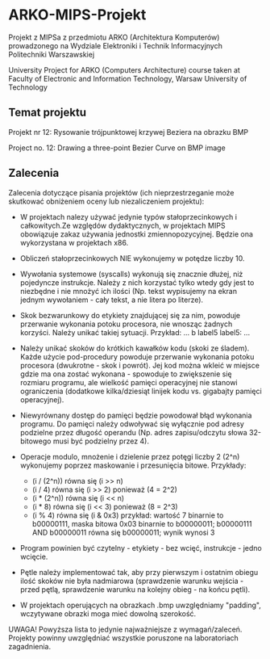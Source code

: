 # ARKO-MIPS-Projekt
Projekt z MIPSa z przedmiotu ARKO (Architektura Komputerów) prowadzonego na Wydziale Elektroniki i Technik Informacyjnych Politechniki Warszawskiej

University Project for ARKO (Computers Architecture) course taken at Faculty of Electronic and Information Technology, Warsaw University of Technology 

## Temat projektu
Projekt nr 12: Rysowanie trójpunktowej krzywej Beziera na obrazku BMP

Project no. 12: Drawing a three-point Bezier Curve on BMP image

## Zalecenia
Zalecenia dotyczące pisania projektów (ich nieprzestrzeganie może skutkować obniżeniem oceny lub niezaliczeniem projektu):

- W projektach nalezy używać jedynie typów stałoprzecinkowych i całkowitych.Ze względów dydaktycznych, w projektach MIPS obowiązuje zakaz używania jednostki zmiennopozycyjnej. Będzie ona wykorzystana w projektach x86.
- Obliczeń stałoprzecinkowych NIE wykonujemy w potędze liczby 10.
- Wywołania systemowe (syscalls) wykonują się znacznie dłużej, niż pojedyncze instrukcje. Należy z nich korzystać tylko wtedy gdy jest to niezbędne i nie mnożyć ich ilości (Np. tekst wypisujemy na ekran jednym wywołaniem - cały tekst, a nie litera po literze).
- Skok bezwarunkowy do etykiety znajdującej się za nim, powoduje przerwanie wykonania potoku procesora, nie wnosząc żadnych korzyści. Należy unikać takiej sytuacji.
Przykład:
    ...
    b label5
label5:
    ...
- Należy unikać skoków do krótkich kawałków kodu (skoki ze śladem). Każde użycie pod-procedury powoduje przerwanie wykonania potoku procesora (dwukrotne - skok i powrót). Jej kod można wkleić w miejsce gdzie ma ona zostać wykonana - spowoduje to zwiększenie się rozmiaru programu, ale wielkość pamięci operacyjnej nie stanowi ograniczenia (dodatkowe kilka/dziesiąt linijek kodu vs. gigabajty pamięci operacyjnej).
- Niewyrównany dostęp do pamięci będzie powodował błąd wykonania programu. Do pamięci należy odwoływać się wyłącznie pod adresy podzielne przez długość operandu (Np. adres zapisu/odczytu słowa 32-bitowego musi być podzielny przez 4).
- Operacje modulo, mnożenie i dzielenie przez potęgi liczby 2 (2^n) wykonujemy poprzez maskowanie i przesunięcia bitowe.
Przykłady:
  + (i / (2^n)) równa się (i >> n)
  + (i / 4) równa się (i >> 2) ponieważ (4 = 2^2)
  + (i * (2^n)) równa się (i << n)
  + (i * 8) równa się (i << 3) ponieważ (8 = 2^3)
  + (i % 4) równa się (i & 0x3) przykład: wartość 7 binarnie to b00000111, maska bitowa 0x03 binarnie to b00000011; b00000111 AND b00000011 równa się b00000011; wynik wynosi 3

- Program powinien być czytelny - etykiety - bez wcięć, instrukcje - jedno wcięcie.
- Pętle należy implementować tak, aby przy pierwszym i ostatnim obiegu ilość skoków nie była nadmiarowa (sprawdzenie warunku wejścia - przed pętlą, sprawdzenie warunku na kolejny obieg - na końcu pętli).
- W projektach operujących na obrazkach .bmp uwzględniamy "padding", wczytywane obrazki moga mieć dowolną szerokość.

UWAGA! Powyższa lista to jedynie najważniejsze z wymagań/zaleceń. Projekty powinny uwzględniać wszystkie poruszone na laboratoriach zagadnienia.
